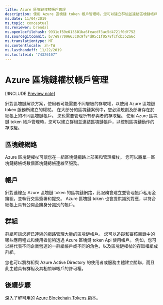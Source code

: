 ```yaml
---
title: Azure 區塊鏈權杖帳戶管理
description: 使用 Azure 區塊鏈 token 帳戶管理時，您可以建立群組並連結區塊鏈帳戶，以控制區塊鏈動作的存取權。
ms.date: 11/04/2019
ms.topic: conceptual
ms.reviewer: brendal
ms.openlocfilehash: 9931ef59e613501ba6feaedf3ac5d4721f0df752
ms.sourcegitcommit: b77e97709663c0c9f84d95c1f0578fcfcb3b2a6c
ms.translationtype: MT
ms.contentlocale: zh-TW
ms.lasthandoff: 11/22/2019
ms.locfileid: "74326107"
---
```

# <a name="azure-blockchain-tokens-account-management"></a>Azure 區塊鏈權杖帳戶管理

[!INCLUDE [Preview note](./includes/preview.md)]

針對區塊鏈解決方案，使用者可能需要不同層級的存取權，以使用 Azure 區塊鏈 token 服務所建立的權杖。 在大部分的區塊鏈案例中，您必須規劃及部署存在於總帳上的不同區塊鏈帳戶。 您也需要管理所有參與者的存取權。 使用 Azure 區塊鏈 token 帳戶管理時，您可以建立群組並連結區塊鏈帳戶，以控制區塊鏈動作的存取權。

## <a name="blockchain-networks"></a>區塊鏈網路

Azure 區塊鏈權杖可讓您在一組區塊鏈網路上部署和管理權杖。 您可以將單一區塊鏈總帳或數個區塊鏈總帳連線至服務。

## <a name="accounts"></a>帳戶

針對連線至 Azure 區塊鏈 token 的區塊鏈網路，此服務會建立並管理帳戶私用金鑰組，並執行交易簽署和提交。 Azure 區塊鏈 token 也會提供識別對應，以符合總帳上具有公開金鑰身分識別的帳戶。

## <a name="groups"></a>群組

群組可讓您跨已連線的網路管理大量的區塊鏈帳戶。 您可以追蹤和審核目錄中的哪些應用程式和使用者能夠透過 Azure 區塊鏈 token Api 使用帳戶。 例如，您可以將代表不同企業營運的一群組帳戶或不同的角色，以及區塊鏈權杖的存取權組成群組。

您也可以將群組與 Azure Active Directory 的使用者或服務主體建立關聯，而且此主體具有群組及其相關聯帳戶的許可權。  

## <a name="next-steps"></a>後續步驟

深入了解可用的 [Azure Blockchain Tokens 範本](templates.md)。
